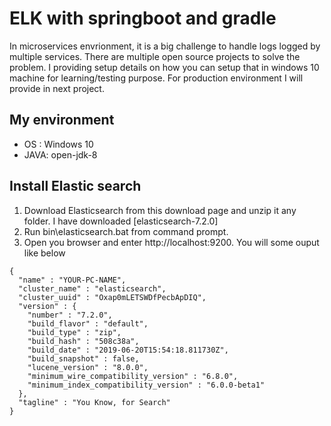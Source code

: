 # ELK with springboot and gradle
In microservices envrionment, it is a big challenge to handle logs logged by multiple services. There are multiple open source projects to solve the problem. I providing setup details on how you can setup that in windows 10 machine for learning/testing purpose. For production environment I will provide in next project.

## My environment
* OS : Windows 10
* JAVA: open-jdk-8
## Install Elastic search
1. Download Elasticsearch from this download page and unzip it any folder. I have downloaded [elasticsearch-7.2.0]
2. Run bin\elasticsearch.bat from command prompt.
3. Open you browser and enter http://localhost:9200. You will some ouput like below

```
{
  "name" : "YOUR-PC-NAME",
  "cluster_name" : "elasticsearch",
  "cluster_uuid" : "Oxap0mLETSWDfPecbApDIQ",
  "version" : {
    "number" : "7.2.0",
    "build_flavor" : "default",
    "build_type" : "zip",
    "build_hash" : "508c38a",
    "build_date" : "2019-06-20T15:54:18.811730Z",
    "build_snapshot" : false,
    "lucene_version" : "8.0.0",
    "minimum_wire_compatibility_version" : "6.8.0",
    "minimum_index_compatibility_version" : "6.0.0-beta1"
  },
  "tagline" : "You Know, for Search"
}

```



